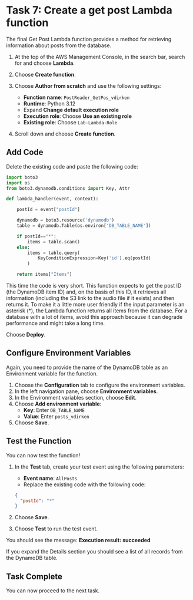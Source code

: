 # Task 7: Create a get post Lambda function

The final Get Post Lambda function provides a method for retrieving information about posts from the database.

1. At the top of the AWS Management Console, in the search bar, search for and choose **Lambda**.

2. Choose **Create function**.

3. Choose **Author from scratch** and use the following settings:
   - **Function name**: `PostReader_GetPos_vdirken`
   - **Runtime**: Python 3.12
   - Expand **Change default execution role**
   - **Execution role**: Choose **Use an existing role**
   - **Existing role**: Choose `Lab-Lambda-Role`

4. Scroll down and choose **Create function**.

## Add Code

Delete the existing code and paste the following code:

```python
import boto3
import os
from boto3.dynamodb.conditions import Key, Attr

def lambda_handler(event, context):

    postId = event["postId"]

    dynamodb = boto3.resource('dynamodb')
    table = dynamodb.Table(os.environ['DB_TABLE_NAME'])

    if postId=="*":
        items = table.scan()
    else:
        items = table.query(
            KeyConditionExpression=Key('id').eq(postId)
        )

    return items["Items"]
```

This time the code is very short. This function expects to get the post ID (the DynamoDB item ID) and, on the basis of this ID, it retrieves all information (including the S3 link to the audio file if it exists) and then returns it. To make it a little more user friendly if the input parameter is an asterisk (*), the Lambda function returns all items from the database. For a database with a lot of items, avoid this approach because it can degrade performance and might take a long time.

Choose **Deploy**.

## Configure Environment Variables

Again, you need to provide the name of the DynamoDB table as an Environment variable for the function.

1. Choose the **Configuration** tab to configure the environment variables.
2. In the left navigation pane, choose **Environment variables**.
3. In the Environment variables section, choose **Edit**.
4. Choose **Add environment variable**:
   - **Key**: Enter `DB_TABLE_NAME`
   - **Value**: Enter `posts_vdirken`
5. Choose **Save**.

## Test the Function

You can now test the function!

1. In the **Test** tab, create your test event using the following parameters:
   - **Event name**: `AllPosts`
   - Replace the existing code with the following code:
   ```json
   {
     "postId": "*"
   }
   ```

2. Choose **Save**.

3. Choose **Test** to run the test event.

You should see the message: **Execution result: succeeded**

If you expand the Details section you should see a list of all records from the DynamoDB table.

## Task Complete
You can now proceed to the next task.
